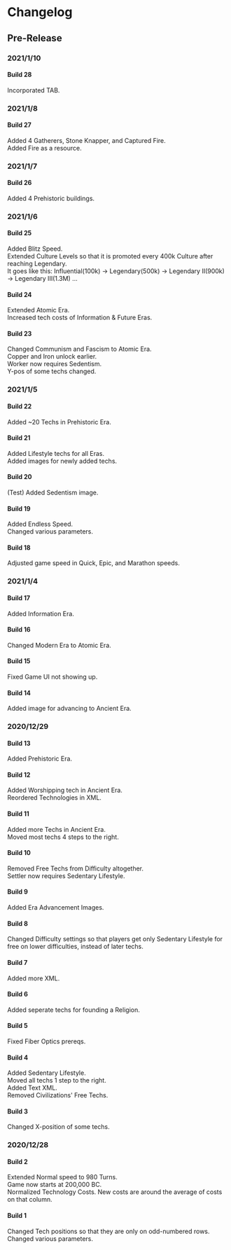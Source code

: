 # Changelog
## Pre-Release
### 2021/1/10
#### Build 28
Incorporated TAB.
### 2021/1/8
#### Build 27
Added 4 Gatherers, Stone Knapper, and Captured Fire.\
Added Fire as a resource.
### 2021/1/7
#### Build 26
Added 4 Prehistoric buildings.
### 2021/1/6
#### Build 25
Added Blitz Speed.\
Extended Culture Levels so that it is promoted every 400k Culture after reaching Legendary.\
It goes like this: Influential(100k) -> Legendary(500k) -> Legendary II(900k) -> Legendary III(1.3M) ...
#### Build 24
Extended Atomic Era.\
Increased tech costs of Information & Future Eras.
#### Build 23
Changed Communism and Fascism to Atomic Era.\
Copper and Iron unlock earlier.\
Worker now requires Sedentism.\
Y-pos of some techs changed.
### 2021/1/5
#### Build 22
Added ~20 Techs in Prehistoric Era.
#### Build 21
Added Lifestyle techs for all Eras.\
Added images for newly added techs.
#### Build 20
(Test) Added Sedentism image.
#### Build 19
Added Endless Speed.\
Changed various parameters.
#### Build 18
Adjusted game speed in Quick, Epic, and Marathon speeds.
### 2021/1/4
#### Build 17
Added Information Era.
#### Build 16
Changed Modern Era to Atomic Era.
#### Build 15
Fixed Game UI not showing up.
#### Build 14
Added image for advancing to Ancient Era.
### 2020/12/29
#### Build 13
Added Prehistoric Era.
#### Build 12
Added Worshipping tech in Ancient Era.\
Reordered Technologies in XML.
#### Build 11
Added more Techs in Ancient Era.\
Moved most techs 4 steps to the right.
#### Build 10
Removed Free Techs from Difficulty altogether.\
Settler now requires Sedentary Lifestyle.
#### Build 9
Added Era Advancement Images.
#### Build 8
Changed Difficulty settings so that players get only Sedentary Lifestyle for free on lower difficulties, instead of later techs.
#### Build 7
Added more XML.
#### Build 6
Added seperate techs for founding a Religion.
#### Build 5
Fixed Fiber Optics prereqs.
#### Build 4
Added Sedentary Lifestyle.\
Moved all techs 1 step to the right.\
Added Text XML.\
Removed Civilizations' Free Techs.
#### Build 3
Changed X-position of some techs.
### 2020/12/28
#### Build 2
Extended Normal speed to 980 Turns.\
Game now starts at 200,000 BC.\
Normalized Technology Costs. New costs are around the average of costs on that column.
#### Build 1
Changed Tech positions so that they are only on odd-numbered rows.\
Changed various parameters.